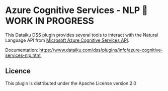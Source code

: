 # Azure Cognitive Services - NLP 🚧 WORK IN PROGRESS

This Dataiku DSS plugin provides several tools to interact with the Natural Language API from [Microsoft Azure Cognitive Services API](https://azure.microsoft.com/en-us/services/cognitive-services/).

Documentation: https://www.dataiku.com/dss/plugins/info/azure-cognitive-services-nlp.html

## Licence
This plugin is distributed under the Apache License version 2.0
